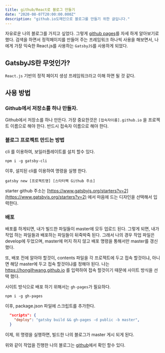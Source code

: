```yaml
---
title: github/React로 블로그 만들기
date: "2020-08-07T20:00:00.000Z"
description: "github.io도메인으로 블로그를 만들기 위한 글입니다."
---
```


 자유로운 나의 블로그를 가지고 싶었다. 그렇게 [github pages](https://pages.github.com/)를 자세 하게 알아보기로 했다.
검색을 하면서 정적페이지를 만들어 주는 프레임워크 하나씩 사용을 해보면서, 나에게 가장 익숙한 React.js를 사용하는 `GatsbyJS`를 사용하게 되었다.

## GatsbyJS란 무엇인가?
`React.js` 기반의 정적 페이지 생성 프레임워크라고 이해 하면 될 것 같다.

## 사용 방법
### Github에서 저장소를 하나 만들자. 
Github에서 저장소를 하나 만든다. 가장 중요한것은 `[접속자이름].github.io` 을 프로젝트 이름으로 해야 한다. 반드시 접속자 이름으로 해야 한다.

### 블로그 프로젝트 만드는 방법 
cli 를 이용하여, 보일러플레이트를 설치 할수 있다.
```shell script
npm i -g gatsby-cli
```
이후, 설치된 cli를 이용하여 명령을 실행 한다.
```shell script
gatsby new [프로젝트명] [스타터팩 Github 주소]
```
starter github 주소는 [https://www.gatsbyjs.org/starters?v=2](https://www.gatsbyjs.org/starters?v=2) 에서 마음에 드는 디자인을 선택해서 입력한다.

### 배포 
배포를 하게되면, 내가 빌드한 파일들이 master에 모두 업로드 된다. 그렇게 되면, 내가 작업 하는 파일들과 배포하는 파일들이 뒤죽박죽 된다.
그래서 나의 경우 작업 파일은 develop에 두었으며, master에 머지 하지 않고 배포 명령을 통해서만 master를 갱신 했다.

또, 배포 전에 알아야 할것이, contents 파일을 각 프로젝트에 두고 접속 할것이냐, 아니면 해당 master에 두고 접속 할것이냐를 정해야 된다. 
나는 https://hongilhwang.github.io 를 입력하여 접속 할것이기 때문에 사이트 방식을 선택 했다. 

사이트 방식으로 배포 하기 위해서는 `gh-pages`가 필요하다. 
```shell script
npm i -g gh-pages
```
이후, package.json 파일에 스크립트를 추가한다. 
```json 
  "scripts": {
    "deploy": "gatsby build && gh-pages -d public -b master",
  }
```
이제, 위 명령을 실행하면, 빌드한 나의 블로그가 master 게시 되게 된다. 

위와 같이 작업을 진행한 나의 블로그는 [github](https://github.com/hongilhwang/hongilhwang.github.io)에서 확인 할수 있다.